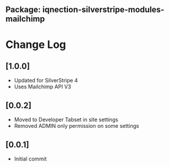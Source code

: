 ## Package: iqnection-silverstripe-modules-mailchimp
# Change Log


## [1.0.0]
- Updated for SilverStripe 4
- Uses Mailchimp API V3

## [0.0.2]
- Moved to Developer Tabset in site settings
- Removed ADMIN only permission on some settings

## [0.0.1]
- Initial commit
